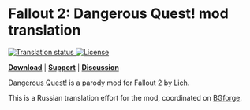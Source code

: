 # Fallout 2: Dangerous Quest! mod translation

<a href="https://tra.bgforge.net/projects/fallout/dangerous-quest/">
<img src="https://tra.bgforge.net/widgets/fallout/-/dangerous-quest/svg-badge.svg" alt="Translation status" />
</a>
<a href="https://creativecommons.org/licenses/by-nc-sa/4.0/">
<img src="https://img.shields.io/badge/license-CC%20BY--NC--SA%204.0-blue.svg" alt="License" />
</a>

[__Download__](https://github.com/BGforgeNet/f2-dquest/releases) | [__Support__](https://github.com/BGforgeNet/f2-dquest/issues) | [__Discussion__](https://forum.bgforge.net/viewtopic.php?f=5&t=9)

[Dangerous Quest!](http://www.nuclear-city.com/index.php/topic/738-dangerous-quest/) is a parody mod for Fallout 2 by [Lich](http://www.nma-fallout.com/members/lich.48382/).

This is a Russian translation effort for the mod, coordinated on [BGforge](https://tra.bgforge.net/projects/fallout/dangerous-quest/).
